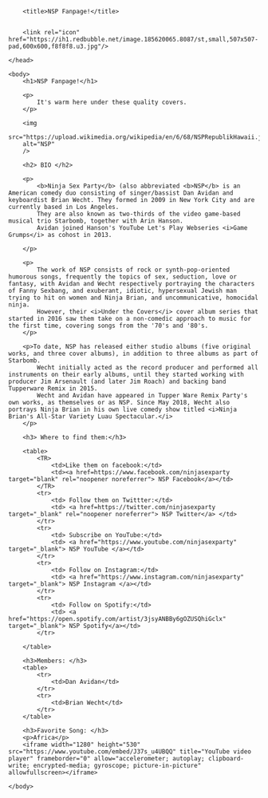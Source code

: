 <!DOCTYPE html>
<html lang="en">
    <head>
        <meta charset="UTF-8" />

        <title>NSP Fanpage!</title>


        <link rel="icon" href="https://ih1.redbubble.net/image.185620065.8087/st,small,507x507-pad,600x600,f8f8f8.u3.jpg"/>

    </head>

    <body>
        <h1>NSP Fanpage!</h1>

        <p>
            It's warm here under these quality covers.
        </p>

        <img
        src="https://upload.wikimedia.org/wikipedia/en/6/68/NSPRepublikHawaii.jpg"
        alt="NSP"
        />
        
        <h2> BIO </h2>

        <p>
            <b>Ninja Sex Party</b> (also abbreviated <b>NSP</b> is an American comedy duo consisting of singer/bassist Dan Avidan and keyboardist Brian Wecht. They formed in 2009 in New York City and are currently based in Los Angeles. 
            They are also known as two-thirds of the video game-based musical trio Starbomb, together with Arin Hanson.
            Avidan joined Hanson's YouTube Let's Play Webseries <i>Game Grumps</i> as cohost in 2013.

        </p>

        <p>
            The work of NSP consists of rock or synth-pop-oriented humorous songs, frequently the topics of sex, seduction, love or fantasy, with Avidan and Wecht respectively portraying the characters of Fanny Sexbang, and exuberant, idiotic, hypersexual Jewish man trying to hit on women and Ninja Brian, and uncommunicative, homocidal ninja.
            However, their <i>Under the Covers</i> cover album series that started in 2016 saw them take on a non-comedic approach to music for the first time, covering songs from the '70's and '80's.
        </p>

        <p>To date, NSP has released either studio albums (five original works, and three cover albums), in addition to three albums as part of Starbomb. 
            Wecht initially acted as the record producer and performed all instruments on their early albums, until they started working with producer Jim Arsenault (and later Jim Roach) and backing band Tupperware Remix in 2015.
            Wecht and Avidan have appeared in Tupper Ware Remix Party's own works, as themselves or as NSP. Since May 2018, Wecht also portrays Ninja Brian in his own live comedy show titled <i>Ninja Brian's All-Star Variety Luau Spectacular.</i>
        </p>

        <h3> Where to find them:</h3>

        <table>
            <TR>
                <td>Like them on facebook:</td>
                <td><a href=https://www.facebook.com/ninjasexparty target="blank" rel="noopener noreferrer"> NSP Facebook</a></td>
            </TR>
            <tr>
                <td> Follow them on Twittter:</td>
                <td> <a href=https://twitter.com/ninjasexparty target="_blank" rel="noopener noreferrer"> NSP Twitter</a> </td>
            </tr>
            <tr>
                <td> Subscribe on YouTube:</td>
                <td> <a href="https://www.youtube.com/ninjasexparty" target="_blank"> NSP YouTube </a></td>
            </tr>
            <tr>
                <td> Follow on Instagram:</td>
                <td> <a href="https://www.instagram.com/ninjasexparty" target="_blank"> NSP Instagram </a></td>
            </tr>
            <tr>
                <td> Follow on Spotify:</td>
                <td> <a href="https://open.spotify.com/artist/3jsyANBBy6gOZUSQhiGclx" target="_blank"> NSP Spotify</a></td>
            </tr>

        </table>

        <h3>Members: </h3>
        <table>
            <tr>
                <td>Dan Avidan</td>
            </tr>
            <tr>
                <td>Brian Wecht</td>
            </tr>
        </table>

        <h3>Favorite Song: </h3>
        <p>Africa</p>
        <iframe width="1280" height="530" src="https://www.youtube.com/embed/J37s_u4UBQQ" title="YouTube video player" frameborder="0" allow="accelerometer; autoplay; clipboard-write; encrypted-media; gyroscope; picture-in-picture" allowfullscreen></iframe>

    </body>
</html>
